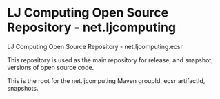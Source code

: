 # LJ Computing Open Source Repository - net.ljcomputing
LJ Computing Open Source Repository - net.ljcomputing.ecsr

This repository is used as the main repository for release, and snapshot, versions of open source code.

This is the root for the net.ljcomputing Maven groupId, ecsr artifactId, snapshots.

